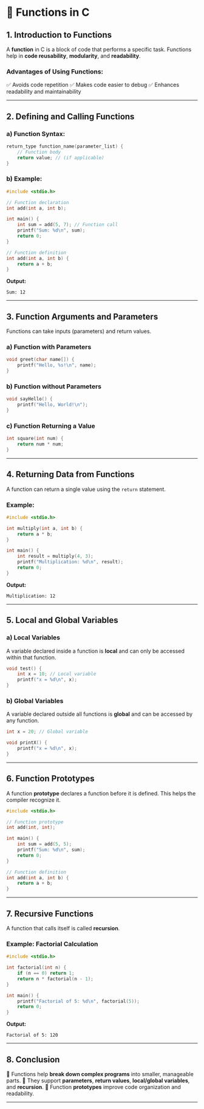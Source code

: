 # 📌 Functions in C

## 1. Introduction to Functions
A **function** in C is a block of code that performs a specific task. Functions help in **code reusability**, **modularity**, and **readability**.

### Advantages of Using Functions:
✅ Avoids code repetition
✅ Makes code easier to debug
✅ Enhances readability and maintainability

---

## 2. Defining and Calling Functions

### a) Function Syntax:
```c
return_type function_name(parameter_list) {
    // Function body
    return value; // (if applicable)
}
```

### b) Example:
```c
#include <stdio.h>

// Function declaration
int add(int a, int b);

int main() {
    int sum = add(5, 7); // Function call
    printf("Sum: %d\n", sum);
    return 0;
}

// Function definition
int add(int a, int b) {
    return a + b;
}
```
**Output:**
```
Sum: 12
```

---

## 3. Function Arguments and Parameters

Functions can take inputs (parameters) and return values.

### a) Function with Parameters
```c
void greet(char name[]) {
    printf("Hello, %s!\n", name);
}
```

### b) Function without Parameters
```c
void sayHello() {
    printf("Hello, World!\n");
}
```

### c) Function Returning a Value
```c
int square(int num) {
    return num * num;
}
```

---

## 4. Returning Data from Functions
A function can return a single value using the `return` statement.

### Example:
```c
#include <stdio.h>

int multiply(int a, int b) {
    return a * b;
}

int main() {
    int result = multiply(4, 3);
    printf("Multiplication: %d\n", result);
    return 0;
}
```
**Output:**
```
Multiplication: 12
```

---

## 5. Local and Global Variables

### a) Local Variables
A variable declared inside a function is **local** and can only be accessed within that function.
```c
void test() {
    int x = 10; // Local variable
    printf("x = %d\n", x);
}
```

### b) Global Variables
A variable declared outside all functions is **global** and can be accessed by any function.
```c
int x = 20; // Global variable

void printX() {
    printf("x = %d\n", x);
}
```

---

## 6. Function Prototypes
A function **prototype** declares a function before it is defined. This helps the compiler recognize it.
```c
#include <stdio.h>

// Function prototype
int add(int, int);

int main() {
    int sum = add(5, 5);
    printf("Sum: %d\n", sum);
    return 0;
}

// Function definition
int add(int a, int b) {
    return a + b;
}
```

---

## 7. Recursive Functions
A function that calls itself is called **recursion**.

### Example: Factorial Calculation
```c
#include <stdio.h>

int factorial(int n) {
    if (n == 0) return 1;
    return n * factorial(n - 1);
}

int main() {
    printf("Factorial of 5: %d\n", factorial(5));
    return 0;
}
```
**Output:**
```
Factorial of 5: 120
```

---

## 8. Conclusion
📌 Functions help **break down complex programs** into smaller, manageable parts.
📌 They support **parameters**, **return values**, **local/global variables**, and **recursion**.
📌 Function **prototypes** improve code organization and readability.

---
